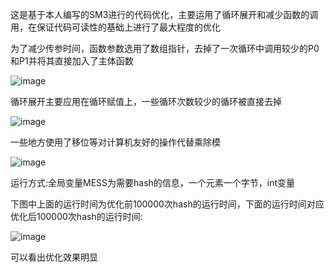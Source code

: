这是基于本人编写的SM3进行的代码优化，主要运用了循环展开和减少函数的调用，在保证代码可读性的基础上进行了最大程度的优化

为了减少传参时间，函数参数选用了数组指针，去掉了一次循环中调用较少的P0和P1并将其直接加入了主体函数

![image](https://user-images.githubusercontent.com/104297950/181803329-6f83ee89-0ce9-4c3e-ae62-6a7639c45051.png)

循环展开主要应用在循环赋值上，一些循环次数较少的循环被直接去掉

![image](https://user-images.githubusercontent.com/104297950/181803077-f41c0852-4e87-4ce7-8e90-a97b4faebef7.png)

一些地方使用了移位等对计算机友好的操作代替乘除模

![image](https://user-images.githubusercontent.com/104297950/181803232-c0c14ffd-90df-49b6-babd-0ae22e545a33.png)

运行方式:全局变量MESS为需要hash的信息，一个元素一个字节，int变量

下图中上面的运行时间为优化前100000次hash的运行时间，下面的运行时间对应优化后100000次hash的运行时间:

![image](https://user-images.githubusercontent.com/104297950/181807495-0805b948-76c9-4a2e-9a9d-a3a1cfd611c1.png)

可以看出优化效果明显
